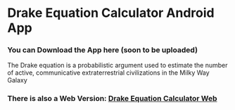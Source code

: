 # Drake Equation Calculator Android App

<h3>

You can Download the App here (soon to be uploaded)

</h3>

The Drake equation is a probabilistic argument used to estimate the number of active, communicative extraterrestrial civilizations in the Milky Way Galaxy

<h3>
  
There is also a Web Version: [Drake Equation Calculator Web](https://github.com/NickMihal/Drake-Equation-Calculator-Web)

</h3>
